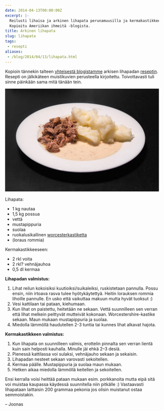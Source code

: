 ```yaml
---
date: 2014-04-13T00:00:00Z
excerpt: |-
  Reilusti lihaisa ja arkinen lihapata perunamuusilla ja kermakastikkeella.
  Kopioitu Ameriikan ihmeitä -blogista.
title: Arkinen lihapata
slug: lihapata
tags:
 - resepti
aliases:
 - /blog/2014/04/13/lihapata.html
---
```


Kopioin tännekin talteen [yhteisestä blogistamme][helkajoonas] arkisen
lihapadan [reseptin][resepti]. Resepti on jälkikäteen muistikuvien perusteella
kirjoitettu. Toivottavasti tuli sinne päinkään sama mitä tänään tein.

<!--more-->

![2014 04 13 Lihapata](/blog/img/2014-04-13-lihapata.jpg)

Lihapata:

- 1 kg nautaa
- 1,5 kg possua
- vettä
- mustapippuria
- suolaa
- ruokalusikallinen [worcesterkastiketta][worcester]
- (loraus rommia)

Kermakastikkeeseen:

- 2 rkl voita
- 2 rkl? vehnäjauhoa
- 0,5 dl kermaa

**Lihapadan valmistus:**

 1. Lihat reilun kokoisiksi kuutioiksi/suikaleiksi, ruskistetaan pannulla. Possu ensin, niin irtoava rasva tulee hyötykäytettyä. Heitin lorauksen rommia lihoille pannulle. En usko että vaikuttaa makuun mutta hyvät tuoksut :)
 1. Vesi kattilaan tai pataan, kiehumaan.
 1. Kun lihat on paistettu, heitetään ne sekaan. Vettä suunnilleen sen verran että lihat melkein peittyvät mutteivät kokonaan. Worcestershire-kastike sekaan. Maun mukaan mustapippuria ja suolaa.
 1. Miedolla lämmöllä haudutellen 2-3 tuntia tai kunnes lihat alkavat hajota.

**Kermakastikkeen valmistus:**

 1. Kun lihapata on suunnilleen valmis, erottelin pinnalta sen verran lientä kuin sain helposti kauhalla. Minulle jäi ehkä 2–3 desiä.
 1. Pienessä kattilassa voi sulaksi, vehnäjauho sekaan ja sekaisin.
 1. Lihapadan nesteet sekaan varovasti sekoitellen.
 1. Kermaa päälle. Mustapippuria ja suolaa maun mukaan.
 1. Hetken aikaa miedolla lämmöllä keitellen ja sekoitellen.

Ensi kerralla voisi heittää pataan mukaan esim. porkkanoita mutta eipä sitä voi muistaa kaupassa käydessä suunnitella niin pitkälle :)  Vastaavasti lihapataan laittaisin 200 grammaa pekonia jos olisin muistanut ostaa semmoistakin.

– Joonas

[helkajoonas]: http://helkajajoonas.yx.fi/
[resepti]: http://helkajajoonas.yx.fi/2014/04/arkijuttuja-lihapataa.html
[worcester]: http://fi.wikipedia.org/wiki/Worcesterkastike
